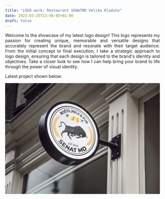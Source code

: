 ```yaml
---
title: "LOGO work: Restaurant SENATMD Velika Kladuša"
date: 2023-03-25T13:46:05+01:00
draft: false
---
```

<p align="justify">
Welcome to the showcase of my latest logo design! This logo represents my passion for creating unique, memorable and versatile designs that accurately represent the brand and resonate with their target audience. From the initial concept to final execution, I take a strategic approach to logo design, ensuring that each design is tailored to the brand's identity and objectives. Take a closer look to see how I can help bring your brand to life through the power of visual identity.

Latest project shown below:
</p>

![Abstract purple artwork](project.jpg "")
